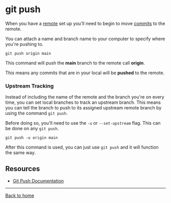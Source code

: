 # git push

When you have a [remote](./REMOTE.md) set up you'll need to begin to move [commits](./COMMIT.md) to the remote.

You can attach a name and branch name to your computer to specify where you're pushing to.

```
git push origin main
```

This command will push the **main** branch to the remote call **origin**.

This means any commits that are in your local will be **pushed** to the remote.

### Upstream Tracking

Instead of including the name of the remote and the branch you're on every time, you can set local branches to track an upstream branch.
This means you can tell the branch to push to its assigned upstream remote branch by using the command `git push`.

Before doing so, you'll need to use the `-u` or `--set-upstream` flag. This can be done on any `git push`.

```
git push -u origin main
```

After this command is used, you can just use `git push` and it will function the same way.

## Resources

- [Git Push Documentation](https://git-scm.com/docs/git-push)

---

[Back to home](../README.md)